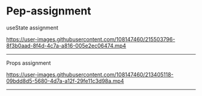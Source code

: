 # Pep-assignment

useState assignment


https://user-images.githubusercontent.com/108147460/215503796-8f3b0aad-8f4d-4c7a-a816-005e2ec06474.mp4

-------------------------------------------------------------------------------------------------------------------------------------------------------------------------
Props assignment


https://user-images.githubusercontent.com/108147460/213405118-09bdd8d5-5680-4d7a-a12f-29fe11c3d98a.mp4

-------------------------------------------------------------------------------------------------------------------------------------------------------------------------
